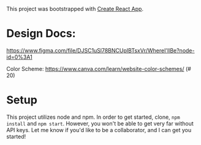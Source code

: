 This project was bootstrapped with [Create React App](https://github.com/facebook/create-react-app).

# Design Docs: 
https://www.figma.com/file/DJSC1uSl78BNCUpIBTsxVr/WhereI'llBe?node-id=0%3A1

Color Scheme: https://www.canva.com/learn/website-color-schemes/ (# 20)

# Setup 
This project utilizes node and npm. In order to get started, clone, `npm install` and `npm start`. However, you won't be able to get very far without API keys. Let me know if you'd like to be a collaborator, and I can get you started!
